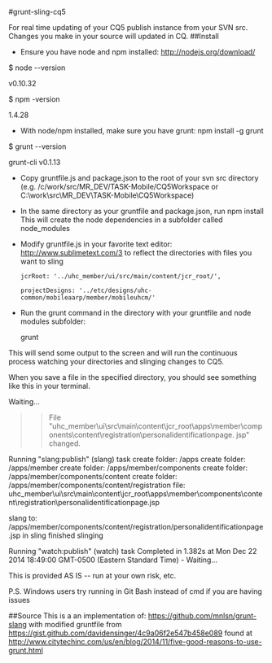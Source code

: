 #grunt-sling-cq5

For real time updating of your CQ5 publish instance from your SVN src. Changes you make in your source will updated in CQ.
##Install

- Ensure you have node and npm installed:  http://nodejs.org/download/ 
 
 $ node --version
  
v0.10.32

  $ npm -version
  
  1.4.28

- With node/npm installed, make sure you have grunt: npm install -g grunt
  
$ grunt --version

  grunt-cli v0.1.13 

- Copy gruntfile.js and package.json to the root of your svn src directory (e.g. /c/work/src/MR_DEV/TASK-Mobile/CQ5Workspace or C:\work\src\MR_DEV\TASK-Mobile\CQ5Workspace) 

- In the same directory as your gruntfile and package.json, run 
  npm install
This will create the node dependencies in a subfolder called node_modules

- Modify gruntfile.js in your favorite text editor: http://www.sublimetext.com/3
to reflect the directories with files you want to sling

      jcrRoot: '../uhc_member/ui/src/main/content/jcr_root/',

      projectDesigns: '../etc/designs/uhc-common/mobileaarp/member/mobileuhcm/'

- Run the grunt command in the directory with your gruntfile and node modules subfolder:

  grunt

This will send some output to the screen and will run the continuous process watching your directories and slinging changes to CQ5.

When you save a file in the specified directory, you should see something like this in your terminal.

Waiting...

>> File "uhc_member\ui\src\main\content\jcr_root\apps\member\components\content\registration\personalidentificationpage.
jsp" changed.

Running "slang:publish" (slang) task
create folder: /apps
create folder: /apps/member
create folder: /apps/member/components
create folder: /apps/member/components/content
create folder: /apps/member/components/content/registration
file: uhc_member\ui\src\main\content\jcr_root\apps\member\components\content\registration\personalidentificationpage.jsp

slang to: /apps/member/components/content/registration/personalidentificationpage.jsp
in sling
finished slinging

Running "watch:publish" (watch) task
Completed in 1.382s at Mon Dec 22 2014 18:49:00 GMT-0500 (Eastern Standard Time) - Waiting...

This is provided AS IS -- run at your own risk, etc.  

P.S. Windows users try running in Git Bash instead of cmd if you are having issues

##Source
This is a an implementation of: https://github.com/mnlsn/grunt-slang 
with modified gruntfile from https://gist.github.com/davidensinger/4c9a06f2e547b458e089
found at http://www.citytechinc.com/us/en/blog/2014/11/five-good-reasons-to-use-grunt.html
